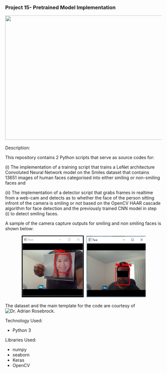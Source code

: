 ### Project 15- Pretrained Model Implementation 

<p align="center">
    <img width="800" height="400"
     src="https://www.publicdomainpictures.net/pictures/90000/nahled/smile-face-wallpaper.jpg">
</p>

Description:

This repository contains 2 Python scripts that serve as source codes for:
 
 (i) 
The implementation of a training script that trains a LeNet architecture
 Convoluted Neural Network model on the Smiles dataset that contains 13651
  images of human faces categorised into either smiling or non-smiling faces
   and 
   
   (ii) The implementation of a detector script that grabs frames in
    realtime from a web-cam and detects as to whether the face of the person
     sitting infront of the camera is smiling or not based on the OpenCV
      HAAR cascade algorithm for face detection and the previously trained
       CNN model in step (i) to detect smiling faces.
       
A sample of the camera capture outputs for smiling and non smiling faces
 is shown below:
 
 <p align="center">
    <img width="400" height="200"
     src="./smileNotSmile.JPG">
</p>
        
       
The dataset and the main template for the code are courtesy of ![Dr. Adrian
 Rosebrock](https://www.linkedin.com/in/adrian-rosebrock-59b8732a/).
       
    
       

Technology Used:

* Python 3

Libraries Used:

* numpy
* seaborn
* Keras
* OpenCV
